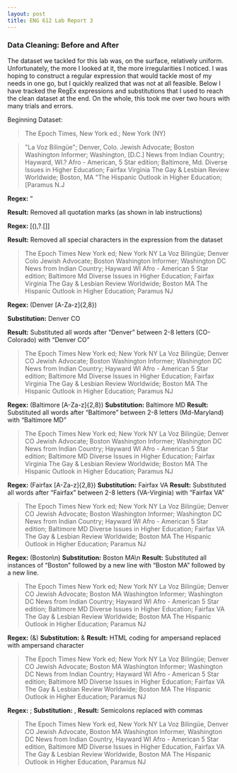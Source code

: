 ```yaml
---
layout: post
title: ENG 612 Lab Report 3
---
```


### Data Cleaning: Before and After
The dataset we tackled for this lab was, on the surface, relatively uniform. Unfortunately, the more I looked at it, the more irregularities I noticed. I was hoping to construct a regular expression that would tackle most of my needs in one go, but I quickly realized that was not at all feasible. Below I have tracked the RegEx expressions and substitutions that I used to reach the clean dataset at the end. On the whole, this took me over two hours with many trials and errors.

Beginning Dataset:
>The Epoch Times, New York ed.; New York (NY)

>"La Voz Bilingüe"; Denver, Colo.
Jewish Advocate; Boston
Washington Informer; Washington, [D.C.]
News from Indian Country; Hayward,
WI.?
Afro - American, 5 Star edition; Baltimore, Md.
Diverse Issues in Higher Education; Fairfax Virginia
The Gay &amp; Lesbian Review Worldwide; Boston, MA
"The Hispanic Outlook in Higher Education; [Paramus N.J

**Regex:** “

**Result:** Removed all quotation marks (as shown in lab instructions)

**Regex:** [\(\),\?\.\[\]]

**Result:** Removed all special characters in the expression from the dataset
>The Epoch Times New York ed; New York NY
>La Voz Bilingüe; Denver Colo
Jewish Advocate; Boston
>Washington Informer; Washington DC
>News from Indian Country; Hayward WI
>Afro - American 5 Star edition; Baltimore Md
>Diverse Issues in Higher Education; Fairfax Virginia
>The Gay &amp; Lesbian Review Worldwide; Boston MA
>The Hispanic Outlook in Higher Education; Paramus NJ

**Regex:** (Denver [A-Za-z]{2,8})

**Substitution:** Denver CO

**Result:** Substituted all words after “Denver” between 2-8 letters (CO-Colorado) with “Denver CO”
>The Epoch Times New York ed; New York NY
>La Voz Bilingüe; Denver CO
>Jewish Advocate; Boston
>Washington Informer; Washington DC
>News from Indian Country; Hayward WI
>Afro - American 5 Star edition; Baltimore Md
>Diverse Issues in Higher Education; Fairfax Virginia
>The Gay &amp; Lesbian Review Worldwide; Boston MA
>The Hispanic Outlook in Higher Education; Paramus NJ

**Regex:** (Baltimore [A-Za-z]{2,8})
**Substitution:** Baltimore MD
**Result:** Substituted all words after “Baltimore” between 2-8 letters (Md-Maryland) with “Baltimore MD”
>The Epoch Times New York ed; New York NY
>La Voz Bilingüe; Denver CO
>Jewish Advocate; Boston
>Washington Informer; Washington DC
>News from Indian Country; Hayward WI
>Afro - American 5 Star edition; Baltimore MD
>Diverse Issues in Higher Education; Fairfax Virginia
>The Gay &amp; Lesbian Review Worldwide; Boston MA
>The Hispanic Outlook in Higher Education; Paramus NJ

**Regex:** (Fairfax [A-Za-z]{2,8})
**Substitution:** Fairfax VA
**Result:** Substituted all words after “Fairfax” between 2-8 letters (VA-Virginia) with “Fairfax VA”
>The Epoch Times New York ed; New York NY
>La Voz Bilingüe; Denver CO
>Jewish Advocate; Boston
>Washington Informer; Washington DC
>News from Indian Country; Hayward WI
>Afro - American 5 Star edition; Baltimore MD
>Diverse Issues in Higher Education; Fairfax VA
>The Gay &amp; Lesbian Review Worldwide; Boston MA
>The Hispanic Outlook in Higher Education; Paramus NJ

**Regex:** (Boston\n)
**Substitution:** Boston MA\n
**Result:** Substituted all instances of “Boston” followed by a new line with “Boston MA” followed by a new line.
>The Epoch Times New York ed; New York NY
>La Voz Bilingüe; Denver CO
>Jewish Advocate; Boston MA
>Washington Informer; Washington DC
>News from Indian Country; Hayward WI
>Afro - American 5 Star edition; Baltimore MD
>Diverse Issues in Higher Education; Fairfax VA
>The Gay &amp; Lesbian Review Worldwide; Boston MA
>The Hispanic Outlook in Higher Education; Paramus NJ

**Regex:** (&amp;)
**Substitution:** &
**Result:** HTML coding for ampersand replaced with ampersand character
>The Epoch Times New York ed; New York NY
>La Voz Bilingüe; Denver CO
>Jewish Advocate; Boston MA
>Washington Informer; Washington DC
>News from Indian Country; Hayward WI
>Afro - American 5 Star edition; Baltimore MD
>Diverse Issues in Higher Education; Fairfax VA
>The Gay & Lesbian Review Worldwide; Boston MA
>The Hispanic Outlook in Higher Education; Paramus NJ

**Regex:** ;
**Substitution:** ,
**Result:** Semicolons replaced with commas

>The Epoch Times New York ed, New York NY
>La Voz Bilingüe, Denver CO
>Jewish Advocate, Boston MA
>Washington Informer, Washington DC
>News from Indian Country, Hayward WI
>Afro - American 5 Star edition, Baltimore MD
>Diverse Issues in Higher Education, Fairfax VA
>The Gay & Lesbian Review Worldwide, Boston MA
>The Hispanic Outlook in Higher Education, Paramus NJ
